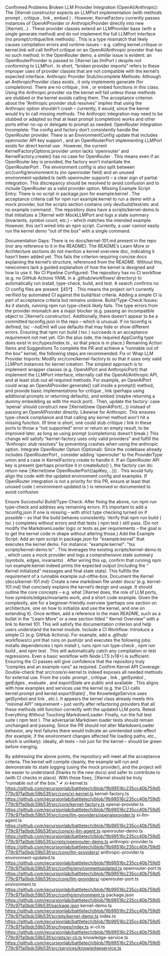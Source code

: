 Confirmed Problems
Broken LLM Provider Integration (OpenAI/Anthropic): The ΞKernel constructor expects an
LLMPort implementation (with methods prompt , critique , link , embed ) .
However, KernelFactory currently passes instances of OpenAIProvider or
AnthropicProvider directly into new ΞKernel(...) . These provider classes extend an
LLMProvider base (with a single generate method) and do not implement the full LLMPort
interface (no prompt/critique/link methods) . This is a type mismatch that likely causes
compilation errors and runtime issues – e.g. calling kernel.critique or kernel.link will call
llmPort.critique on an OpenAI/Anthropic provider that has no such method. In the
OpenRouter demo, a similar issue is evident: an OpenRouterProvider is passed to ΞKernel (as
llmPort ) despite not conforming to LLMPort . In short, “broken provider imports”
refers to these improper uses of provider classes that are not compatible with the kernel’s expected
interface.
Anthropic Provider Stub/Incomplete Methods: Although an AnthropicProvider class exists
, it only implements generate (for completions). There are no critique , link , or
embed functions in this class. Using the Anthropic provider via the kernel will fail unless those
methods are stubbed or the kernel avoids calling them. The acceptance criterion about the
“Anthropic provider stub resolves” implies that using the Anthropic option shouldn’t crash –
currently, it would, since the kernel would try to call missing methods. The Anthropic integration may
need to be stubbed or adapted so that at least prompt (completion) works and other ports either
no-op or delegate to prompt as needed.
OpenRouter Integration Incomplete: The config and factory don’t consistently handle the
OpenRouter provider. There is an EnvironmentConfig update that includes openrouter API
key support , and an OpenRouterPort implementing LLMPort exists for direct kernel use
. However, the current KernelFactoryOptions.provider union lacks 'openrouter'
and KernelFactory.create() has no case for OpenRouter . This means even if an
OpenRouter key is provided, the factory won’t instantiate the OpenRouterPort . The environment
config is also split between src/config/environment.ts (no openrouter field) and an
unused environment-updated.ts (with openrouter support) – a clear sign of partial integration.
This discrepancy should be resolved to avoid confusion and to include OpenRouter as a valid
provider option.
Missing Example Script Entry: There is no script in package.json for example:kernel . The
acceptance criteria call for npm run example:kernel to run a demo with a mock provider, but
the scripts section contains only dev/build/test/etc and no example command . The repository
does have a scripts/kernel-demo.ts that initializes a ΞKernel with MockLLMPort and logs
a state summary (invariants, symbol count, etc.) – which matches the intended example.
However, this isn’t wired into an npm script. Currently, a user cannot easily run the kernel demo “out
of the box” with a single command.

Documentation Gaps: There is no docs/kernel-101.md present in the repo (nor any reference
to it in the README). The README’s Learn More or Architecture sections do not mention a kernel
overview doc, indicating it hasn’t been added yet. This fails the criterion requiring concise docs
explaining the kernel’s structure, referenced from the README. Without this, newcomers lack a
guided explanation of how the kernel is designed and how to use it.
No CI Pipeline Configured: The repository has no CI workflow (e.g. no GitHub Actions YAML in a
.github/workflows/ directory) to automatically run install, type-check, build, and test. A search
confirms no CI config files are present【45†】. This means the project isn’t currently verified by
automated CI against the build/test criteria. Adding a simple CI is part of acceptance criteria but
remains undone.
Build/Type-Check Issues: As it stands, running npm run type-check likely fails. The type errors
from the provider mismatch are a major blocker (e.g. passing an incompatible object to ΞKernel’s
constructor). Additionally, there doesn’t appear to be a committed tsconfig.json in the repo – which
is unusual. If no tsconfig is defined, tsc --noEmit will use defaults that may hide or show
different errors. Ensuring that npm run build ( tsc ) succeeds is an acceptance requirement not
met yet. (On the plus side, the required AppConfig type does exist in src/types/index.ts ,
so that piece is in place.)
Remaining Action Items and Suggestions
To complete the PR and achieve a “runnable out of the box” kernel, the following steps are recommended:
Fix or Wrap LLM Provider Imports: Modify src/core/kernel-factory.ts so that it uses only
valid LLMPort instances for kernel creation. The simplest approach is to implement wrapper
classes (e.g. OpenAIPort and AnthropicPort) that implement the LLMPort interface, internally
call the OpenAI/Anthropic API, and at least stub out all required methods. For example, an
OpenAIPort could wrap an OpenAIProvider.generate() call inside a prompt() method,
and provide basic implementations for critique , link (perhaps using additional prompts or
returning defaults), and embed (maybe returning a dummy embedding as with the mock port)
. Then, update the factory: case 'openai' should construct new ΞKernel(new
OpenAIPort(...)) instead of passing an OpenAIProvider directly. Likewise for Anthropic. This
ensures type-check compliance and that calling any kernel method won’t hit a missing function. (If
time is short, one could stub critique / link in these ports to throw a “not supported” error or return
an empty result, to be improved later, as long as using prompt (completions) doesn’t break.) This
change will satisfy “kernel-factory uses only valid providers” and fulfill the “Anthropic stub resolves”
by preventing crashes when using the anthropic option.
Integrate OpenRouter Option (Optional): Since the codebase already includes OpenRouterPort
, consider adding 'openrouter' to the ProviderType union and a case in
KernelFactory.create to handle it. If an OpenRouter API key is present (perhaps prioritize it in
createAuto() ), the factory can do: return new ΞKernel(new
OpenRouterPort({apiKey,...})) . This would fully align the code with the updated environment
config and examples. If OpenRouter integration is not a priority for this PR, ensure at least that
unused code ( environment-updated.ts ) is removed or documented to avoid confusion.

Ensure Successful Build/Type-Check: After fixing the above, run npm run type-check and
address any remaining errors. It’s important to add a tsconfig.json if one is missing – with strict type
checking turned on if possible – so that the build behaves consistently. Verify that npm run build
( tsc ) completes without errors and that tests ( npm test ) still pass. (Do not modify the
MarkdownLoader logic or tests as per requirements – the goal is to get the kernel code in shape
without altering those.)
Add the Example Script: Add an npm script in package.json for "example:kernel" that executes
the kernel demo. For instance: "example:kernel": "tsx scripts/kernel-demo.ts" . This
leverages the existing scripts/kernel-demo.ts , which uses a mock provider and logs a
comprehensive state summary (symbols, edges, invariants) . After wiring this up, confirm that
running npm run example:kernel indeed prints the expected output (including the “ Kernel
initialized” messages and final state stats). This fulfills the requirement of a runnable example out-ofthe-box.
Document the Kernel (docs/kernel-101.md): Create a new markdown file under docs/ (e.g.
kernel-101.md) that concisely explains the kernel’s design and usage. It should outline the core
concepts – e.g. what ΞKernel does, the role of LLM ports, how symbols/edges/invariants work, and a
short code example. Given the complexity, aim for a beginner-friendly overview (perhaps one section
on architecture, one on how to initialize and use the kernel, and one on extending it). Once written,
add a reference in the main README, such as a bullet in the “Learn More” or a new section titled “
Kernel Overview” with a link to Kernel 101. This will satisfy the documentation criterion and help
users understand the kernel module.
Include a CI Workflow: Introduce a simple CI (e.g. GitHub Actions). For example, add a .github/
workflows/ci.yml that runs on push/pr and executes the following jobs: installs dependencies
( npm install ), runs npm run type-check , npm run build , and npm test . This will
automatically catch any compilation or test regressions. Even a basic workflow with Node LTS (v18+)
is sufficient. Ensuring the CI passes will give confidence that the repository truly “compiles and an
example runs” as required.
Confirm Kernel API Coverage: Double-check that src/core/xi-kernel.ts indeed exposes all
needed methods for external use. From the code: prompt , critique , link , getSymbol ,
getEdges , evaluate , and exportState are public and available . This aligns with
how examples and services use the kernel (e.g. the CLI calls kernel.prompt and
kernel.exportState() , the KnowledgeService uses getSymbol and link ,
etc.). It appears the kernel class already meets this “minimal API” requirement – just verify after
refactoring providers that all these methods still function correctly with the updated LLM ports.
Retest Everything Without Touching MarkdownLoader: Finally, run the full test suite ( npm
test ). The adversarial Markdown loader tests should remain unchanged and passing. Since the PR
should not alter MarkdownLoader behavior, any test failures there would indicate an unintended
side-effect (for example, if the environment changes affected file loading paths, etc., which is
unlikely). Ideally, all tests – not just for the kernel – should be green before merging.

By addressing the above points, the repository will meet all the acceptance criteria. The kernel will compile
cleanly, the example will run and demonstrate its state logging (using the mock provider), and the project
will be easier to understand (thanks to the new docs) and safer to contribute to (with CI checks in place).
With these fixes, ΞKernel should be truly “runnable out of the box.” ✔
xi-kernel.ts
https://github.com/recursionlab/battletech/blob/1fb99516c235cc40b759d5779c97fa0bdc59b53f/src/core/xi-kernel.ts
kernel-factory.ts
https://github.com/recursionlab/battletech/blob/1fb99516c235cc40b759d5779c97fa0bdc59b53f/src/core/kernel-factory.ts
openai-provider.ts
https://github.com/recursionlab/battletech/blob/1fb99516c235cc40b759d5779c97fa0bdc59b53f/src/core/llm-providers/openaiprovider.ts
xi-llm-agent.ts
https://github.com/recursionlab/battletech/blob/1fb99516c235cc40b759d5779c97fa0bdc59b53f/src/core/xi-llm-agent.ts
openrouter-demo.ts
https://github.com/recursionlab/battletech/blob/1fb99516c235cc40b759d5779c97fa0bdc59b53f/scripts/openrouter-demo.ts
anthropic-provider.ts
https://github.com/recursionlab/battletech/blob/1fb99516c235cc40b759d5779c97fa0bdc59b53f/src/core/llm-providers/
anthropic-provider.ts
environment-updated.ts
https://github.com/recursionlab/battletech/blob/1fb99516c235cc40b759d5779c97fa0bdc59b53f/src/config/environmentupdated.ts
openrouter-port.ts
https://github.com/recursionlab/battletech/blob/1fb99516c235cc40b759d5779c97fa0bdc59b53f/src/core/llm-providers/
openrouter-port.ts
environment.ts
https://github.com/recursionlab/battletech/blob/1fb99516c235cc40b759d5779c97fa0bdc59b53f/src/config/environment.ts
package.json
https://github.com/recursionlab/battletech/blob/1fb99516c235cc40b759d5779c97fa0bdc59b53f/package.json
kernel-demo.ts
https://github.com/recursionlab/battletech/blob/1fb99516c235cc40b759d5779c97fa0bdc59b53f/scripts/kernel-demo.ts
index.ts
https://github.com/recursionlab/battletech/blob/1fb99516c235cc40b759d5779c97fa0bdc59b53f/src/types/index.ts
xi-cli.ts
https://github.com/recursionlab/battletech/blob/1fb99516c235cc40b759d5779c97fa0bdc59b53f/scripts/xi-cli.ts
knowledge-service.ts
https://github.com/recursionlab/battletech/blob/1fb99516c235cc40b759d5779c97fa0bdc59b53f/src/services/knowledgeservice.ts

